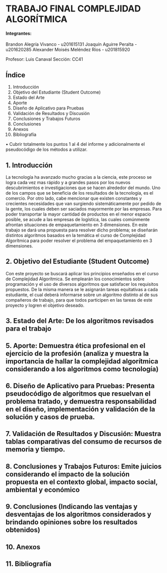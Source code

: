 # TRABAJO FINAL COMPLEJIDAD ALGORÍTMICA

#### Integrantes:
Brandon Alegría Vivanco - u201615131
Joaquín Aguirre Peralta - u201620285
Alexander Moisés Meléndez Ríos - u201815920

Profesor:	Luis Canaval
Sección:	CC41

## Índice

1. Introducción
2. Objetivo del Estudiante (Student Outcome)
3. Estado del Arte
4. Aporte
5. Diseño de Aplicativo para Pruebas
6. Validación de Resultados y Discusión
7. Conclusiones y Trabajos Futuros
8. Conclusiones
9. Anexos
10. Bibliografía

• Cubrir totalmente los puntos 1 al 4 del informe y adicionalmente el pseudocódigo de los métodos a utilizar.

## 1. Introducción
La tecnología ha avanzado mucho gracias a la ciencia, este proceso se logra cada vez mas rápido y a grandes pasos por los nuevos descubrimientos e investigaciones que se hacen alrededor del mundo. Uno de los campos que se beneficia de los resultados de la tecnología, es el comercio. Por otro lado, cabe mencionar que existen constantes y crecientes necesidades que van surgiendo sistemáticamente por pedido de la gente, los cuales deben ser saciados mayormente por las empresas. 
Para poder transportar la mayor cantidad de productos en el menor espacio posible, se acude a las empresas de logística, las cuales comúnmente afrontan situaciones de empaquetamiento en 3 dimensiones. 
En este trabajo se dará una propuesta para resolver dicho problema; se diseñarán distintos algoritmos basados en la temática el curso de Complejidad Algorítmica para poder resolver el problema del empaquetamiento en 3 dimensiones.


## 2. Objetivo del Estudiante (Student Outcome)
Con este proyecto se buscará aplicar los principios enseñados en el curso de Complejidad Algorítmica. Se emplearán los conocimientos sobre programación y el uso de diversos algoritmos que satisfacer los requisitos propuestos. De la misma manera se le asignarán tareas equitativas a cada estudiante, el cual deberá informarse sobre un algoritmo distinto al de sus compañeros de trabajo, para que todos participen en las tareas de este proyecto y logren el objetivo deseado.

## 3. Estado del Arte: De los algoritmos revisados para el trabajo








## 5. Aporte: Demuestra ética profesional en el ejercicio de la profesión (analiza y muestra la importancia de hallar la complejidad algorítmica considerando a los algoritmos como tecnología)
## 6. Diseño de Aplicativo para Pruebas: Presenta pseudocódigo de algoritmos que resuelvan el problema tratado, y demuestra responsabilidad en el diseño, implementación y validación de la solución y casos de prueba.
## 7. Validación de Resultados y Discusión: Muestra tablas comparativas del consumo de recursos de memoria y tiempo.
## 8. Conclusiones y Trabajos Futuros: Emite juicios considerando el impacto de la solución propuesta en el contexto global, impacto social, ambiental y económico
## 9. Conclusiones (Indicando las ventajas y desventajas de los algoritmos considerados y brindando opiniones sobre los resultados obtenidos)
## 10. Anexos
## 11. Bibliografía
